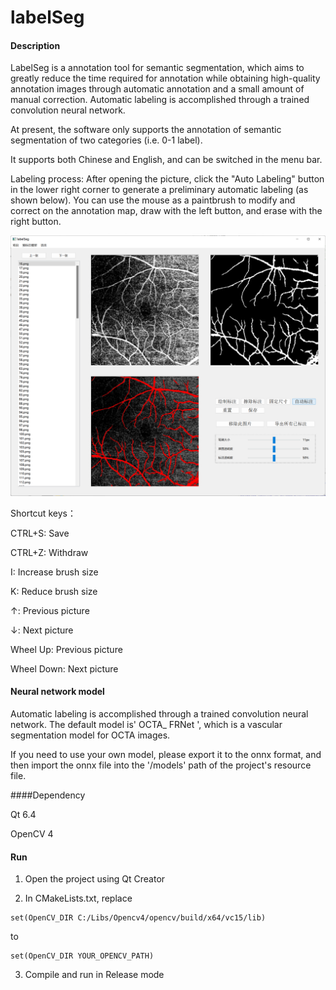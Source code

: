 # labelSeg

#### Description

LabelSeg is a annotation tool for semantic segmentation, which aims to greatly reduce the time required for annotation while obtaining high-quality annotation images through automatic annotation and a small amount of manual correction. Automatic labeling is accomplished through a trained convolution neural network.

At present, the software only supports the annotation of semantic segmentation of two categories (i.e. 0-1 label).

It supports both Chinese and English, and can be switched in the menu bar.

Labeling process: After opening the picture, click the "Auto Labeling" button in the lower right corner to generate a preliminary automatic labeling (as shown below). You can use the mouse as a paintbrush to modify and correct on the annotation map, draw with the left button, and erase with the right button.

![输入图片说明](example.png)

Shortcut keys：

CTRL+S: Save

CTRL+Z: Withdraw

I: Increase brush size

K: Reduce brush size

↑: Previous picture

↓: Next picture

Wheel Up: Previous picture

Wheel Down: Next picture




#### Neural network model

Automatic labeling is accomplished through a trained convolution neural network. The default model is' OCTA_ FRNet ', which is a vascular segmentation model for OCTA images.

If you need to use your own model, please export it to the onnx format, and then import the onnx file into the '/models' path of the project's resource file.



####Dependency

Qt 6.4

OpenCV 4



#### Run

1.  Open the project using Qt Creator

2.  In CMakeLists.txt, replace

```
set(OpenCV_DIR C:/Libs/Opencv4/opencv/build/x64/vc15/lib)
```
to
```
set(OpenCV_DIR YOUR_OPENCV_PATH)
```

3. Compile and run in Release mode



